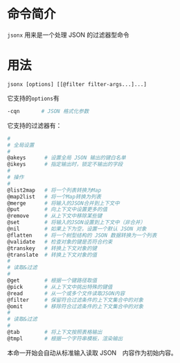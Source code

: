 # 命令简介

`jsonx` 用来是一个处理 JSON 的过滤器型命令
    

# 用法

```
jsonx [options] [[@filter filter-args...]...]
```

它支持的`options`有

```bash
-cqn       # JSON 格式化参数
```

它支持的过滤器有：

```bash
#
# 全局设置 
#
@akeys      # 设置全局 JSON 输出的键白名单
@ikeys      # 指定输出时，锁定不输出的字段
#
# 操作
#
@list2map   # 将一个列表转换为Map
@map2list   # 将一个Map转换为列表
@merge      # 将输入的JSON合并到上下文中
@put        # 向上下文中设置更多的值
@remove     # 从上下文中移除某些键
@set        # 将输入的JSON设置到上下文中（非合并）
@nil        # 如果上下为空，设置一个默认 JSON 对象
@flatten    # 将一个树型结构的 JSON 数据转换为一个列表
@validate   # 检查对象的键是否符合约束
@transkey   # 转换上下文对象的键
@translate  # 转换上下文对象的值
#
# 读取&过滤
#
@get        # 根据一个键路径取值
@pick       # 从上下文中挑出特殊的键值
@read       # 从一个或多个文件读取JSON内容
@filter     # 保留符合过滤条件的上下文集合中的对象
@omit       # 移除符合过滤条件的上下文集合中的对象
#
# 读取&过滤
#
@tab        # 将上下文按照表格输出
@tmpl       # 根据一个字符串模板，渲染输出
```

本命一开始会自动从标准输入读取 JSON　内容作为初始内容。